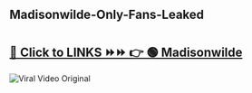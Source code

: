 
 ## Madisonwilde-Only-Fans-Leaked

# <h2><a href="https://clipsfans.com/Madisonwilde&ref=git">🔗 Click to LINKS ⏩⏩ 👉 🟢 Madisonwilde </a></h2>

<a href="https://clipsfans.com/Madisonwilde&ref=git" rel="nofollow" data-target="animated-image.originalLink"><img src="https://i.ibb.co.com/xMMVF88/686577567.gif" alt="Viral Video Original" style="max-width: 100%; display: inline-block;" data-target="animated-image.originalImage"></a>
